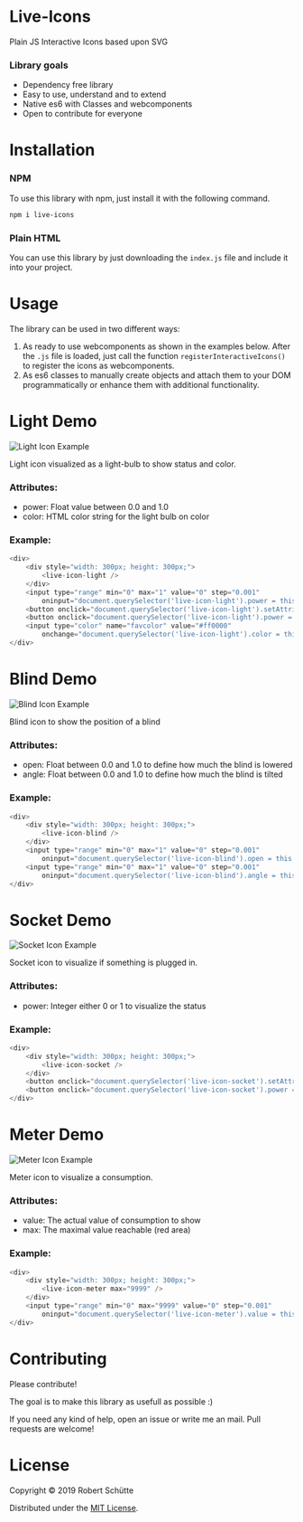 # Live-Icons
Plain JS Interactive Icons based upon SVG

### Library goals
* Dependency free library
* Easy to use, understand and to extend
* Native es6 with Classes and webcomponents
* Open to contribute for everyone

# Installation
### NPM
To use this library with npm, just install it with the following command.
```bash
npm i live-icons
```

### Plain HTML
You can use this library by just downloading the `index.js` file and include it into your project.

# Usage
The library can be used in two different ways:
1. As ready to use webcomponents as shown in the examples below. 
    After the `.js` file is loaded, just call the function `registerInteractiveIcons()` to register the icons as webcomponents.
1. As es6 classes to manually create objects and attach them to your DOM programmatically or enhance them with additional functionality.

# Light Demo
![Light Icon Example](https://raw.githubusercontent.com/Roba1993/Live-Icons/master/img/light.gif)

Light icon visualized as a light-bulb to show status and color.
 
### Attributes:
* power: Float value between 0.0 and 1.0
* color: HTML color string for the light bulb on color

### Example:
```javascript
<div>
    <div style="width: 300px; height: 300px;">
        <live-icon-light />
    </div>
    <input type="range" min="0" max="1" value="0" step="0.001"
        oninput="document.querySelector('live-icon-light').power = this.value">
    <button onclick="document.querySelector('live-icon-light').setAttribute('power', 1)">On</button>
    <button onclick="document.querySelector('live-icon-light').power = 0">Off</button>
    <input type="color" name="favcolor" value="#ff0000"
        onchange="document.querySelector('live-icon-light').color = this.value; console.log(this.value);">
</div>
```

# Blind Demo
![Blind Icon Example](https://raw.githubusercontent.com/Roba1993/Live-Icons/master/img/blind.gif)

Blind icon to show the position of a blind

### Attributes:
* open: Float between 0.0 and 1.0 to define how much the blind is lowered
* angle: Float between 0.0 and 1.0 to define how much the blind is tilted

### Example:
```javascript
<div>
    <div style="width: 300px; height: 300px;">
        <live-icon-blind />
    </div>
    <input type="range" min="0" max="1" value="0" step="0.001"
        oninput="document.querySelector('live-icon-blind').open = this.value">
    <input type="range" min="0" max="1" value="0" step="0.001"
        oninput="document.querySelector('live-icon-blind').angle = this.value">
</div>
```

# Socket Demo
![Socket Icon Example](https://raw.githubusercontent.com/Roba1993/Live-Icons/master/img/socket.gif)

Socket icon to visualize if something is plugged in.

### Attributes:
* power: Integer either 0 or 1 to visualize the status

### Example:
```javascript
<div>
    <div style="width: 300px; height: 300px;">
        <live-icon-socket />
    </div>
    <button onclick="document.querySelector('live-icon-socket').setAttribute('power', 1)">On</button>
    <button onclick="document.querySelector('live-icon-socket').power = 0">Off</button>
</div>
```

# Meter Demo
![Meter Icon Example](https://raw.githubusercontent.com/Roba1993/Live-Icons/master/img/meter.gif)

Meter icon to visualize a consumption.

### Attributes:
* value: The actual value of consumption to show
* max: The maximal value reachable (red area)

### Example:
```javascript
<div>
    <div style="width: 300px; height: 300px;">
        <live-icon-meter max="9999" />
    </div>
    <input type="range" min="0" max="9999" value="0" step="0.001"
        oninput="document.querySelector('live-icon-meter').value = this.value">
</div>
```

# Contributing
Please contribute! 

The goal is to make this library as usefull as possible :)

If you need any kind of help, open an issue or write me an mail.
Pull requests are welcome!

# License
Copyright © 2019 Robert Schütte

Distributed under the [MIT License](LICENSE).
